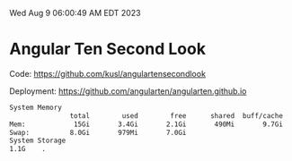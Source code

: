 Wed Aug  9 06:00:49 AM EDT 2023

# Angular Ten Second Look

Code: https://github.com/kusl/angulartensecondlook

Deployment: https://github.com/angularten/angularten.github.io

```bash
System Memory
               total        used        free      shared  buff/cache   available
Mem:            15Gi       3.4Gi       2.1Gi       490Mi       9.7Gi        11Gi
Swap:          8.0Gi       979Mi       7.0Gi
System Storage
1.1G	.
```
```bash
